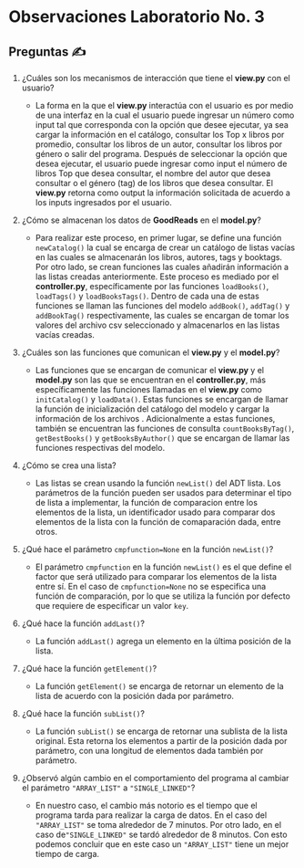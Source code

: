 # Observaciones Laboratorio No. 3

## Preguntas :writing_hand:

1. ¿Cuáles son los mecanismos de interacción que tiene el __view.py__ con el usuario?
   * La forma en la que el __view.py__ interactúa con el usuario es por medio de una interfaz en la cual el usuario puede ingresar un número como input tal que corresponda con la opción que desee ejecutar, ya sea cargar la información en el catálogo, consultar los Top x libros por promedio, consultar los libros de un autor, consultar los libros por género o salir del programa. Después de seleccionar la opción que desea ejecutar, el usuario puede ingresar como input el número de libros Top que desea consultar, el nombre del autor que desea consultar o el género (tag) de los libros que desea consultar. El __view.py__ retorna como output la información solicitada de acuerdo a los inputs ingresados por el usuario.

2. ¿Cómo se almacenan los datos de __GoodReads__ en el __model.py__?
    * Para realizar este proceso, en primer lugar, se define una función ```newCatalog()``` la cual se encarga de crear un catálogo de listas vacías en las cuales se almacenarán los libros, autores, tags y booktags. Por otro lado, se crean funciones las cuales añadirán información a las listas creadas anteriormente. Este proceso es mediado por el __controller.py__, específicamente por las funciones ```loadBooks()```, ```loadTags()``` y ```loadBooksTags()```. Dentro de cada una de estas funciones se llaman las funciones del modelo ```addBook()```, ```addTag()``` y ```addBookTag()``` respectivamente, las cuales se encargan de tomar los valores del archivo csv seleccionado y almacenarlos en las listas vacías creadas.
    
3. ¿Cuáles son las funciones que comunican el __view.py__ y el __model.py__?
    * Las funciones que se encargan de comunicar el __view.py__ y el __model.py__ son las que se encuentran en el __controller.py__, más específicamente las funciones llamadas en el __view.py__ como ```initCatalog()``` y ```loadData()```. Estas funciones se encargan de llamar la función de inicialización del catálogo del modelo y cargar la información de los archivos . Adicionalmente a estas funciones, también se encuentran las funciones de consulta ```countBooksByTag()```, ```getBestBooks()``` y ```getBooksByAuthor()``` que se encargan de llamar las funciones respectivas del modelo.
    
4. ¿Cómo se crea una lista?
    * Las listas se crean usando la función ```newList()``` del ADT lista. Los parámetros de la función pueden ser usados para determinar el tipo de lista a implementar, la función de comparacion entre los elementos de la lista, un identificador usado para comparar dos elementos de la lista con la función de comaparación dada, entre otros.

5. ¿Qué hace el parámetro ```cmpfunction=None``` en la función ```newList()```?
    * El parámetro ```cmpfunction``` en la función ```newList()``` es el que define el factor que será utilizado para comparar los elementos de la lista entre sí. En el caso de ```cmpfunction=None``` no se especifica una función de comparación, por lo que se utiliza la función por defecto que requiere de especificar un valor ```key```.

6. ¿Qué hace la función ```addLast()```?
    * La función ```addLast()``` agrega un elemento en la última posición de la lista.

7. ¿Qué hace la función ```getElement()```?
    * La función ```getElement()``` se encarga de retornar un elemento de la lista de acuerdo con la posición dada por parámetro.
    
8. ¿Qué hace la función ```subList()```?
    * La función ```subList()``` se encarga de retornar una sublista de la lista original. Esta retorna los elementos a partir de la
    posición dada por parámetro, con una longitud de elementos dada también por parámetro.

9. ¿Observó algún cambio en el comportamiento del programa al cambiar el parámetro ```"ARRAY_LIST"``` a ```"SINGLE_LINKED"```?
    * En nuestro caso, el cambio más notorio es el tiempo que el programa tarda para realizar la carga de datos. En el caso del ```"ARRAY_LIST"``` se toma alrededor de 7 minutos. Por otro lado, en el caso de```"SINGLE_LINKED"``` se tardó alrededor de 8 minutos. Con esto podemos concluir que en este caso un ```"ARRAY_LIST"``` tiene un mejor tiempo de carga.
